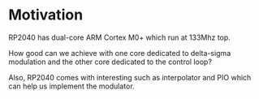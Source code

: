 # Motivation
RP2040 has dual-core ARM Cortex M0+ which run at 133Mhz top.

How good can we achieve with one core dedicated to delta-sigma modulation and the other core dedicated to the control loop?

Also, RP2040 comes with interesting such as interpolator and PIO which can help us implement the modulator. 